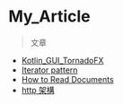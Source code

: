 # My_Article
> 文章
- [Kotlin_GUI_TornadoFX](/eZXHJqiQQj6elsiRDoydEg?view)
- [Iterator pattern](/77nMNa_gQL6A76TZuG5jQQ)
- [How to Read Documents](/h7dp_kfzRTyaSIH6IC26Tg)
- [http 架構](/HfXJwWd1TP2et8gHkc03bQ)
